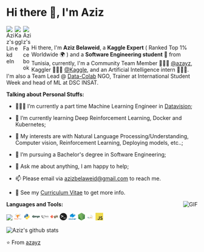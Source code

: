 # Hi there 👋, I'm Aziz

<!--
**azayz/azayz** is a ✨ _special_ ✨ repository because its `README.md` (this file) appears on your GitHub profile.


Here are some ideas to get you started:

- 🔭 I’m currently working on ...
- 🌱 I’m currently learning ...
- 👯 I’m looking to collaborate on ...
- 🤔 I’m looking for help with ...
- 💬 Ask me about ...
- 📫 How to reach me: ...
- 😄 Pronouns: ...
- ⚡ Fun fact: ...
-->

<a href="https://www.linkedin.com/in/mohamed-aziz-belaweid/">
  <img align="left" alt="Aziz's LinkdeIn" width="22px" src="https://cdn.jsdelivr.net/npm/simple-icons@v3/icons/linkedin.svg" />
</a>
<a href="https://www.kaggle.com/aziz69">
  <img align="left" alt="Kaggle" width="22px" src="https://cdn.jsdelivr.net/npm/simple-icons@3.1.0/icons/kaggle.svg" />
</a>
<a href="https://www.facebook.com/aziz.belaweid/">
  <img align="left" alt="Aziz's Facebook" width="22px" src="https://cdn.jsdelivr.net/npm/simple-icons@v3/icons/facebook.svg" />
</a>

<br />
<br />

Hi there, I'm **Aziz Belaweid**, a **Kaggle Expert** ( Ranked Top 1% Worldwide 🌍 ) and a **Software Engineering student** 🚀 from Tunisia, currently, I'm a Community Team Member 🙍🏽‍♂️ [@azayz](https://github.com/azayz), Kaggler 👨🏽‍💻 [@Kaggle](https://www.kaggle.com/aziz69), and an Artificial Intelligence intern 👨🏽‍💼. 
I'm also a Team Lead @ [Data-Colab](https://github.com/Data-Co-Lab) NGO, Trainer at International Student Week and head of ML at DSC INSAT.

**Talking about Personal Stuffs:**

- 👨🏽‍💻 I’m currently a part time Machine Learning Engineer in [Datavision](http://www.datavision.company/?fbclid=IwAR1bXB-aJ2zcQmWuoEUTfDP0XSn5icZ0YsFYq35WVC33JSbXGt5eKq6Y4H8);
- 🌱 I’m currently learning Deep Reinforcement Learning, Docker and Kubernetes; 
- 🤔 My interests are with Natural Language Processing/Understanding, Computer vision, Reinforcement Learning, Deploying models, etc..;
- 💼 I’m pursuing a Bachelor's degree in Software Engineering;
- 💬 Ask me about anything, I am happy to help;
- 📫 Please email via azizbelaweid@gmail.com to reach me.
- 📝 See my [Curriculum Vitae](https://drive.google.com/file/d/1q_ATZsO9c488VUxj1JuU--ZYe9IEqp4-/view?usp=sharing) to get more info.

  <img align="right" alt="GIF" src="https://media.giphy.com/media/PiQejEf31116URju4V/giphy.gif" />


**Languages and Tools:**  

<code><img height="20" src="https://pytorch.org/assets/images/pytorch-logo.png"></code>
<code><img height="20" src="https://raw.githubusercontent.com/github/explore/80688e429a7d4ef2fca1e82350fe8e3517d3494d/topics/tensorflow/tensorflow.png"></code>
<code><img height="20" src="https://raw.githubusercontent.com/github/explore/80688e429a7d4ef2fca1e82350fe8e3517d3494d/topics/python/python.png"></code>
<code><img height="20" src="https://raw.githubusercontent.com/github/explore/80688e429a7d4ef2fca1e82350fe8e3517d3494d/topics/django/django.png"></code>
<code><img height="20" src="https://raw.githubusercontent.com/github/explore/80688e429a7d4ef2fca1e82350fe8e3517d3494d/topics/flask/flask.png"></code>
<code><img height="20" src="https://raw.githubusercontent.com/github/explore/80688e429a7d4ef2fca1e82350fe8e3517d3494d/topics/git/git.png"></code>
<code><img height="20" src="https://raw.githubusercontent.com/github/explore/80688e429a7d4ef2fca1e82350fe8e3517d3494d/topics/terminal/terminal.png"></code>
<code><img height="20" src="https://raw.githubusercontent.com/github/explore/80688e429a7d4ef2fca1e82350fe8e3517d3494d/topics/docker/docker.png"></code>
<code><img height="20" src="https://raw.githubusercontent.com/github/explore/80688e429a7d4ef2fca1e82350fe8e3517d3494d/topics/nodejs/nodejs.png"></code>
<code><img height="20" src="https://raw.githubusercontent.com/github/explore/80688e429a7d4ef2fca1e82350fe8e3517d3494d/topics/mysql/mysql.png"></code>
<code><img height="20" src="https://raw.githubusercontent.com/github/explore/80688e429a7d4ef2fca1e82350fe8e3517d3494d/topics/javascript/javascript.png"></code>




![Aziz's github stats](https://github-readme-stats.vercel.app/api?username=azayz&show_icons=true&hide_border=true)

⭐️ From [azayz](https://github.com/azayz)
